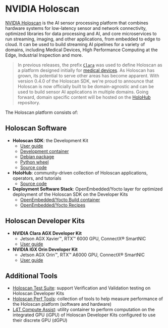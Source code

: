 # NVIDIA Holoscan

[NVIDIA Holoscan](https://developer.nvidia.com/holoscan-sdk) is the AI sensor processing platform that combines hardware systems for low-latency sensor and network connectivity, optimized libraries for data processing and AI, and core microservices to run streaming, imaging, and other applications, from embedded to edge to cloud. It can be used to build streaming AI pipelines for a variety of domains, including Medical Devices, High Performance Computing at the Edge, Industrial Inspection and more.

> In previous releases, the prefix [`Clara`](https://developer.nvidia.com/industries/healthcare) was used to define Holoscan as a platform designed initially for [medical devices](https://www.nvidia.com/en-us/clara/developer-kits/). As Holoscan has grown, its potential to serve other areas has become apparent. With version 0.4.0 of the Holoscan SDK, we're proud to announce that Holoscan is now officially built to be domain-agnostic and can be used to build sensor AI applications in multiple domains. Going forward, domain specific content will be hosted on the [HoloHub](https://github.com/nvidia-holoscan/holohub) repository.

The Holoscan platform consists of:

## Holoscan Software

* **Holoscan SDK**: the Development Kit
    * [User guide](https://docs.nvidia.com/clara-holoscan/sdk-user-guide/index.html)
    * [Development container](https://catalog.ngc.nvidia.com/orgs/nvidia/teams/clara-holoscan/containers/holoscan)
    * [Debian package](https://catalog.ngc.nvidia.com/orgs/nvidia/teams/clara-holoscan/resources/holoscan_dev_deb)
    * [Python wheel](https://pypi.org/project/holoscan)
    * [Source code](https://github.com/nvidia-holoscan/holoscan-sdk)
* **HoloHub**: community-driven collection of Holoscan applications, operators, and tutorials
    * [Source code](https://github.com/nvidia-holoscan/holohub)
* **Deployment Software Stack**: OpenEmbedded/Yocto layer for optimized deployment of the Holoscan SDK on the Developer Kits
    * [OpenEmbedded/Yocto Build container](https://catalog.ngc.nvidia.com/orgs/nvidia/teams/clara-holoscan/containers/holoscan-oe-builder)
    * [OpenEmbedded/Yocto Recipes](https://github.com/nvidia-holoscan/meta-tegra-holoscan)

## Holoscan Developer Kits

* **NVIDIA Clara AGX Developer Kit**
    * Jetson AGX Xavier™, RTX™ 6000 GPU, ConnectX® SmartNIC
    * [User guide](https://github.com/nvidia-holoscan/holoscan-docs/blob/master/devkits/clara-agx/clara_agx_user_guide.md)
* **NVIDIA IGX Orin Developer Kit**
    * Jetson AGX Orin™, RTX™ A6000 GPU, ConnectX® SmartNIC
    * [User guide](https://developer.nvidia.com/igx-orin-developer-kit-user-guide)

## Additional Tools

* [Holoscan Test Suite](https://github.com/nvidia-holoscan/holoscan-test-suite): support Verification and Validation testing on Holoscan Developer Kits
* [Holoscan Perf Tools](https://github.com/nvidia-holoscan/holoscan-perf-tools): collection of tools to help measure performance of the Holoscan platform (software and hardware)
* [L4T Compute Assist](https://catalog.ngc.nvidia.com/orgs/nvidia/teams/clara-holoscan/containers/l4t-compute-assist): utility container to perform computation on the integrated GPU (iGPU) of Holoscan Developer Kits configured to use their discrete GPU (dGPU)
